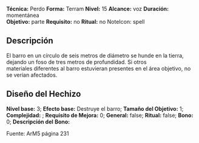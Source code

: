 
**Técnica:** Perdo
**Forma:** Terram
**Nivel:** 15
**Alcance:** voz 
**Duración:** momentánea  
**Objetivo:** parte
**Requisito:** no
**Ritual:** no
NoteIcon: spell




## Descripción 
<p>El barro en un círculo de seis metros de diámetro se hunde en la tierra, dejando un foso de tres metros de profundidad. Si otros materiales diferentes al barro estuvieran presentes en el área objetivo, no se verían afectados.</p>

## Diseño del Hechizo 

**Nivel base:** 3; **Efecto base:** Destruye el barro;  **Tamaño del **Objetivo:**** 1; **Complejidad:** ; **Requisito de Mejora:** 0; **General:** false; **Ritual:** false; **Bono:** 0; **Descripción del** **Bono:** 

Fuente: ArM5 página 231